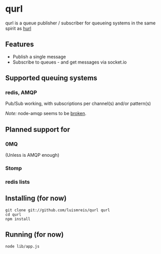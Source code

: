 # qurl

qurl is a queue publisher / subscriber for queueing systems in the same spirit as [hurl](http://github.com/defunkt/hurl)

## Features

  * Publish a single message
  * Subscribe to queues - and get messages via socket.io

## Supported queuing systems

### redis, AMQP

Pub/Sub working, with subscriptions per channel(s) and/or pattern(s)

*Note:* node-amqp seems to be [broken](https://github.com/postwait/node-amqp/issues/125).

## Planned support for

### 0MQ

(Unless is AMQP enough)

### Stomp

### redis lists

## Installing (for now)

    git clone git://github.com/luismreis/qurl qurl
    cd qurl
    npm install

## Running (for now)

    node lib/app.js

